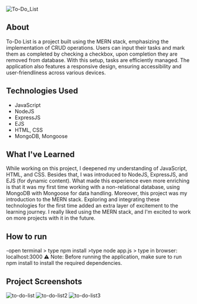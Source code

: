 ![To-Do_List](https://github.com/EldarGljiva/to-do-list-app/assets/116194253/c0e9aaa1-f182-41a9-9a18-c8a9a0627e9b)
## About

To-Do List is a project built using the MERN stack, emphasizing the implementation of CRUD operations. Users can input their tasks and mark them as completed by checking a checkbox, upon completion they are removed from database. With this setup, tasks are efficiently managed. The application also features a responsive design, ensuring accessibility and user-friendliness across various devices.

## Technologies Used

- JavaScript
- NodeJS
- ExpressJS
- EJS
- HTML, CSS
- MongoDB, Mongoose
  
## What I've Learned

While working on this project, I deepened my understanding of JavaScript, HTML, and CSS. Besides that, I was introduced to NodeJS, ExpressJS, and EJS (for dynamic content). What made this experience even more enriching is that it was my first time working with a non-relational database, using MongoDB with Mongoose for data handling. Moreover, this project was my introduction to the MERN stack. Exploring and integrating these technologies for the first time added an extra layer of excitement to the learning journey. I really liked using the MERN stack, and I'm excited to work on more projects with it in the future.

## How to run
-open terminal > type npm install >type node app.js > type in browser: localhost:3000
⚠️ Note: Before running the application, make sure to run npm install to install the required dependencies.

## Project Screenshots
![to-do-list](https://github.com/EldarGljiva/to-do-list-app/assets/116194253/528a614c-14d2-493b-9cf7-5dd28b2d42f6)
![to-do-list2](https://github.com/EldarGljiva/to-do-list-app/assets/116194253/b88279e7-691d-4c0f-9312-b42d3c1bc911)
![to-do-list3](https://github.com/EldarGljiva/to-do-list-app/assets/116194253/07926ef2-6f7c-4eae-b358-0adc766bfe3a)
